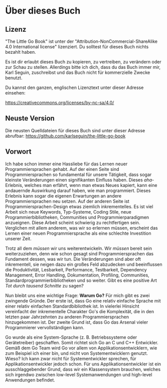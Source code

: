 # Über dieses Buch

## Lizenz

"The Little Go Book" ist unter der "Attribution-NonCommercial-ShareAlike 4.0 International license" lizenziert. Du solltest für dieses Buch nichts bezahlt haben.

Es ist dir erlaubt dieses Buch zu kopieren, zu vertreiben, zu verändern oder zur Schau zu stellen. Allerdings bitte ich dich, dass du das Buch immer mir, Karl Seguin, zuschreibst und das Buch nicht für kommerzielle Zwecke benutzt.

Du kannst den ganzen, englischen Lizenztext unter dieser Adresse einsehen:

<https://creativecommons.org/licenses/by-nc-sa/4.0/>

## Neuste Version

Die neusten Quelldateien für dieses Buch sind unter dieser Adresse abrufbar:
<https://github.com/karlseguin/the-little-go-book>

## Vorwort

Ich habe schon immer eine Hassliebe für das Lernen neuer Programmiersprachen gehabt. Auf der einen Seite sind Programmiersprachen so fundamental für unsere Tätigkeit, dass sogar kleinste Veränderungen einen signifikanten Einfluss haben. Dieses *aha*-Erlebnis, welches man erfährt, wenn man etwas Neues kapiert, kann eine andauernde Auswirkung darauf haben, wie man programmiert. Dieses Erlebnis kann sogar die eigenen Erwartungen an andere Programmiersprachen neu setzen. Auf der anderen Seite ist Programmiersprachen-Design etwas ziemlich inkrementelles. Es ist viel Arbeit sich neue Keywords, Typ-Systeme, Coding Stile, neue Programmierbibliotheken, Communities und Programmierparadigmen anzueignen. Diese Arbeit scheint schwierig zu rechtfertigen sein. Verglichen mit allem anderem, was wir so erlernen müssen, erscheint das Lernen einer neuen Programmiersprache als eine schlechte Investition unserer Zeit.

Trotz all dem *müssen* wir uns weiterentwickeln. Wir *müssen* bereit sein weiterzuziehen, denn wie schon gesagt sind Programmiersprachen das Fundament dessen, was wir tun. Die Veränderungen sind aber oft inkrementell, sie neigen dazu ein großes Feld abzudecken und beeinflussen die Produktivität, Lesbarkeit, Performance, Testbarkeit, Dependency Management, Error Handling, Dokumentation, Profiling, Communities, Standardprogrammierbibliotheken und so weiter. Gibt es eine positive Art *Tot durch tausend Schnitte* zu sagen?

Nun bleibt uns eine wichtige Frage: **Warum Go?** Für mich gibt es zwei zwingende Gründe. Der erste ist, dass Go eine relativ einfache Sprache mit einer relativ einfachen Standardbibliothek ist. In vielerlei Hinsicht vereinfacht der inkrementelle Charakter Go's die Komplexität, die in den letzten paar Jahrzehnten zu anderen Programmiersprachen hinzugekommen ist. Der zweite Grund ist, dass Go das Arsenal vieler Programmierer vervollständigen kann.

Go wurde als eine System-Sprache (z. B. Betriebssysteme oder Gerätetreiber) geschaffen. Somit richtet sich Go an C und C++ Entwickler. Gemäß dem Go Team wird Go vor allem von Applikationsentwicklern, wie zum Beispiel ich einer bin, und nicht von Systementwicklern genutzt. Wieso? Ich kann zwar nicht für Systementwickler sprechen, für Applikationsentwickler jedoch schon. Für uns Applikationsentwickler ist ein ausschlaggebender Grund, dass wir ein Klassensystem brauchen, welches sich irgendwo zwischen low-level Systemanwendungen und high-level Anwendungen befindet.

